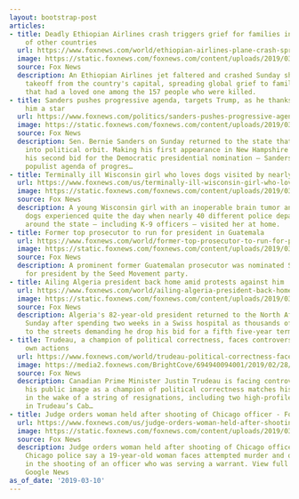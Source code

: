 ```yaml
---
layout: bootstrap-post
articles:
- title: Deadly Ethiopian Airlines crash triggers grief for families in US, dozens
    of other countries
  url: https://www.foxnews.com/world/ethiopian-airlines-plane-crash-spreading-global-grief-to-families-in-35-countries
  image: https://static.foxnews.com/foxnews.com/content/uploads/2019/03/Joanna-Toole.jpg
  source: Fox News
  description: An Ethiopian Airlines jet faltered and crashed Sunday shortly after
    takeoff from the country's capital, spreading global grief to families in 35 countries
    that had a loved one among the 157 people who were killed.
- title: Sanders pushes progressive agenda, targets Trump, as he thanks NH for making
    him a star
  url: https://www.foxnews.com/politics/sanders-pushes-progressive-agenda-targets-trump-as-he-thanks-nh-for-making-him-a-star
  image: https://static.foxnews.com/foxnews.com/content/uploads/2019/03/aaaaaaaaaaaaaBernieSanders-Concord.jpg
  source: Fox News
  description: Sen. Bernie Sanders on Sunday returned to the state that launched him
    into political orbit. Making his first appearance in New Hampshire since announcing
    his second bid for the Democratic presidential nomination – Sanders pushed his
    populist agenda of progres…
- title: Terminally ill Wisconsin girl who loves dogs visited by nearly 40 K-9 officers
  url: https://www.foxnews.com/us/terminally-ill-wisconsin-girl-who-loves-dogs-visited-by-k-9-officers-nearly-40-police-departments
  image: https://static.foxnews.com/foxnews.com/content/uploads/2019/03/Team-Emma-2.jpg
  source: Fox News
  description: A young Wisconsin girl with an inoperable brain tumor and a love of
    dogs experienced quite the day when nearly 40 different police departments from
    around the state — including K-9 officers — visited her at home.
- title: Former top prosecutor to run for president in Guatemala
  url: https://www.foxnews.com/world/former-top-prosecutor-to-run-for-president-in-guatemala
  image: https://static.foxnews.com/foxnews.com/content/uploads/2019/03/ContentBroker_contentid-03936c1163154b60bddaa51263ac5d1a.png
  source: Fox News
  description: A prominent former Guatemalan prosecutor was nominated Sunday to run
    for president by the Seed Movement party.
- title: Ailing Algeria president back home amid protests against him
  url: https://www.foxnews.com/world/ailing-algeria-president-back-home-amid-protests-against-him
  image: https://static.foxnews.com/foxnews.com/content/uploads/2019/03/Algeriaprotest.jpg
  source: Fox News
  description: Algeria's 82-year-old president returned to the North African country
    Sunday after spending two weeks in a Swiss hospital as thousands of people took
    to the streets demanding he drop his bid for a fifth five-year term.
- title: Trudeau, a champion of political correctness, faces controversy over his
    own actions
  url: https://www.foxnews.com/world/trudeau-political-correctness-faces-controversy-over-own-actions
  image: https://media2.foxnews.com/BrightCove/694940094001/2019/02/28/694940094001_6008427201001_6008411706001-vs.jpg
  source: Fox News
  description: Canadian Prime Minister Justin Trudeau is facing controversy over whether
    his public image as a champion of political correctness matches his private actions,
    in the wake of a string of resignations, including two high-profile women ministers
    in Trudeau’s Cab…
- title: Judge orders woman held after shooting of Chicago officer - Fox News
  url: https://www.foxnews.com/us/judge-orders-woman-held-after-shooting-of-chicago-officer
  image: https://static.foxnews.com/foxnews.com/content/uploads/2019/03/ContentBroker_contentid-41b627426efc43f699602492453e4197.jpeg
  source: Fox News
  description: Judge orders woman held after shooting of Chicago officer Fox News
    Chicago police say a 19-year-old woman faces attempted murder and other charges
    in the shooting of an officer who was serving a warrant. View full coverage on
    Google News
as_of_date: '2019-03-10'
---
```


